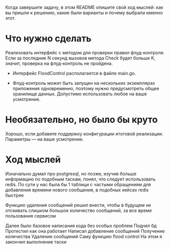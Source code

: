 Когда завершите задачу, в этом README опишите свой ход мыслей: как вы пришли к решению, какие были варианты и почему выбрали именно этот. 

# Что нужно сделать

Реализовать интерфейс с методом для проверки правил флуд-контроля. Если за последние N секунд вызовов метода Check будет больше K, значит, проверка на флуд-контроль не пройдена.

- Интерфейс FloodControl располагается в файле main.go.

- Флуд-контроль может быть запущен на нескольких экземплярах приложения одновременно, поэтому нужно предусмотреть общее хранилище данных. Допустимо использовать любое на ваше усмотрение. 

# Необязательно, но было бы круто

Хорошо, если добавите поддержку конфигурации итоговой реализации. Параметры — на ваше усмотрение.

# Ход мыслей

Изначально думал про postgresql, но позже, изучив больше информацию по подобным таскам, понял, что следует использовать redis. По сути у нас была бы 1 таблици с частыми обращениям для добавления времени нового сообщения, в подобных кейсах redis быстрее

Функцию удаления сообщений решил внести, чтобы в будущем не отсеивать слишком большое количество сообщений, за все время пользования сервисом

Далее было базовое написания кода без особых проблем
Поднял бд
Протестил как она работает
Написал добавление сообщений
Получение количества
Удаление сообщений 
Саму функцию flood control
На этом я закончил выполнение таски
